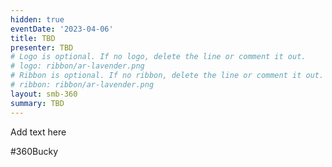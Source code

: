 ```yaml
---
hidden: true
eventDate: '2023-04-06'
title: TBD
presenter: TBD
# Logo is optional. If no logo, delete the line or comment it out.
# logo: ribbon/ar-lavender.png
# Ribbon is optional. If no ribbon, delete the line or comment it out.
# ribbon: ribbon/ar-lavender.png
layout: smb-360
summary: TBD
---
```


Add text here

#360Bucky


